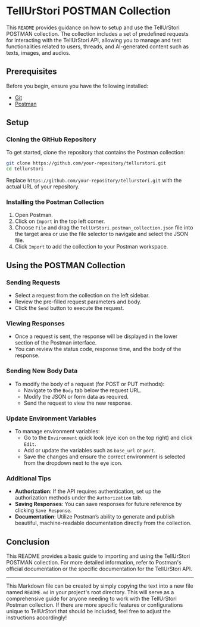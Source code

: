 # TellUrStori POSTMAN Collection

This `README` provides guidance on how to setup and use the TellUrStori POSTMAN collection. The collection includes a set of predefined requests for interacting with the TellUrStori API, allowing you to manage and test functionalities related to users, threads, and AI-generated content such as texts, images, and audios.

## Prerequisites

Before you begin, ensure you have the following installed:
- [Git](https://git-scm.com/downloads)
- [Postman](https://www.postman.com/downloads/)

## Setup

### Cloning the GitHub Repository

To get started, clone the repository that contains the Postman collection:

```bash
git clone https://github.com/your-repository/tellurstori.git
cd tellurstori
```

Replace `https://github.com/your-repository/tellurstori.git` with the actual URL of your repository.

### Installing the Postman Collection

1. Open Postman.
2. Click on `Import` in the top left corner.
3. Choose `File` and drag the `TellUrStori.postman_collection.json` file into the target area or use the file selector to navigate and select the JSON file.
4. Click `Import` to add the collection to your Postman workspace.

## Using the POSTMAN Collection

### Sending Requests

- Select a request from the collection on the left sidebar.
- Review the pre-filled request parameters and body.
- Click the `Send` button to execute the request.

### Viewing Responses

- Once a request is sent, the response will be displayed in the lower section of the Postman interface.
- You can review the status code, response time, and the body of the response.

### Sending New Body Data

- To modify the body of a request (for POST or PUT methods):
  - Navigate to the `Body` tab below the request URL.
  - Modify the JSON or form data as required.
  - Send the request to view the new response.

### Update Environment Variables

- To manage environment variables:
  - Go to the `Environment` quick look (eye icon on the top right) and click `Edit`.
  - Add or update the variables such as `base_url` or `port`.
  - Save the changes and ensure the correct environment is selected from the dropdown next to the eye icon.

### Additional Tips

- **Authorization**: If the API requires authentication, set up the authorization methods under the `Authorization` tab.
- **Saving Responses**: You can save responses for future reference by clicking `Save Response`.
- **Documentation**: Utilize Postman’s ability to generate and publish beautiful, machine-readable documentation directly from the collection.

## Conclusion

This README provides a basic guide to importing and using the TellUrStori POSTMAN collection. For more detailed information, refer to Postman's official documentation or the specific documentation for the TellUrStori API.

---

This Markdown file can be created by simply copying the text into a new file named `README.md` in your project's root directory. This will serve as a comprehensive guide for anyone needing to work with the TellUrStori Postman collection. If there are more specific features or configurations unique to TellUrStori that should be included, feel free to adjust the instructions accordingly!